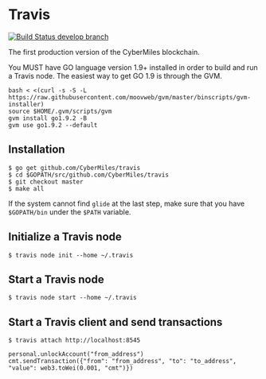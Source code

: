 # Travis
[![Build Status develop branch](https://travis-ci.org/CyberMiles/travis.svg?branch=develop)](https://travis-ci.org/CyberMiles/travis)

The first production version of the CyberMiles blockchain.

You MUST have GO language version 1.9+ installed in order to build and run a Travis node. The easiest way to get GO 1.9 is through the GVM.

```shell
bash < <(curl -s -S -L https://raw.githubusercontent.com/moovweb/gvm/master/binscripts/gvm-installer)
source $HOME/.gvm/scripts/gvm
gvm install go1.9.2 -B
gvm use go1.9.2 --default
```

## Installation

```shell
$ go get github.com/CyberMiles/travis
$ cd $GOPATH/src/github.com/CyberMiles/travis
$ git checkout master
$ make all
```

If the system cannot find `glide` at the last step, make sure that you have `$GOPATH/bin` under the `$PATH` variable.

## Initialize a Travis node

```
$ travis node init --home ~/.travis
```

## Start a Travis node

```
$ travis node start --home ~/.travis
```

## Start a Travis client and send transactions

```
$ travis attach http://localhost:8545
```

```
personal.unlockAccount("from_address")
cmt.sendTransaction({"from": "from_address", "to": "to_address", "value": web3.toWei(0.001, "cmt")})
```
